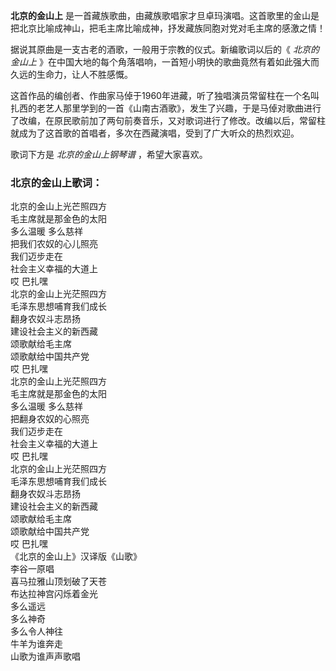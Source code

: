 

**北京的金山上** 是一首藏族歌曲，由藏族歌唱家才旦卓玛演唱。这首歌里的金山是把北京比喻成神山，把毛主席比喻成神，抒发藏族同胞对党对毛主席的感激之情！

  
据说其原曲是一支古老的酒歌，一般用于宗教的仪式。新编歌词以后的《 _北京的金山上_
》在中国大地的每个角落唱响，一首短小明快的歌曲竟然有着如此强大而久远的生命力，让人不胜感慨。

  
这首作品的编创者、作曲家马倬于1960年进藏，听了独唱演员常留柱在一个名叫扎西的老艺人那里学到的一首《山南古酒歌》，发生了兴趣，于是马倬对歌曲进行了改编，在原民歌前加了两句前奏音乐，又对歌词进行了修改。改编以后，常留柱就成为了这首歌的首唱者，多次在西藏演唱，受到了广大听众的热烈欢迎。

  
歌词下方是 _北京的金山上钢琴谱_ ，希望大家喜欢。

### 北京的金山上歌词：

北京的金山上光芒照四方  
毛主席就是那金色的太阳  
多么温暖 多么慈祥  
把我们农奴的心儿照亮  
我们迈步走在  
社会主义幸福的大道上  
哎 巴扎嘿  
北京的金山上光茫照四方  
毛泽东思想哺育我们成长  
翻身农奴斗志昂扬  
建设社会主义的新西藏  
颂歌献给毛主席  
颂歌献给中国共产党  
哎 巴扎嘿  
北京的金山上光茫照四方  
毛主席就是那金色的太阳  
多么温暖 多么慈祥  
把翻身农奴的心照亮  
我们迈步走在  
社会主义幸福的大道上  
哎 巴扎嘿  
北京的金山上光茫照四方  
毛泽东思想哺育我们成长  
翻身农奴斗志昂扬  
建设社会主义的新西藏  
颂歌献给毛主席  
颂歌献给中国共产党  
哎 巴扎嘿  
《北京的金山上》汉译版《山歌》  
李谷一原唱  
喜马拉雅山顶划破了天苍  
布达拉神宫闪烁着金光  
多么遥远  
多么神奇  
多么令人神往  
牛羊为谁奔走  
山歌为谁声声歌唱

